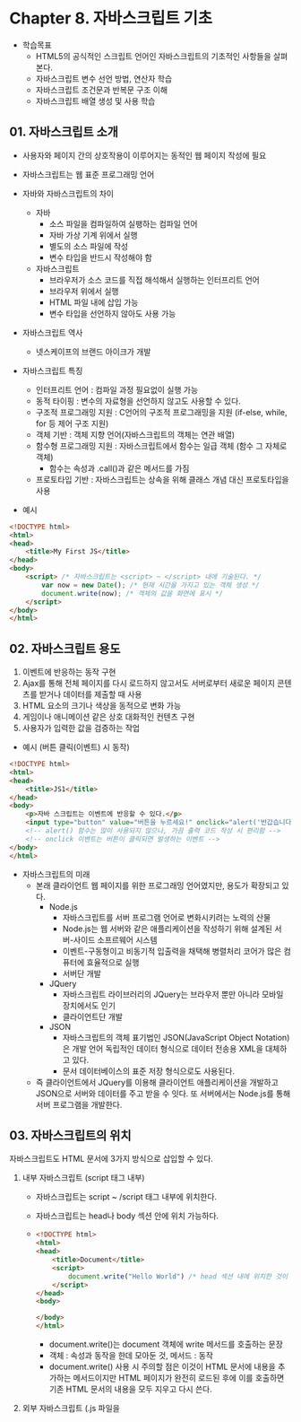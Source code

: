# Chapter 8. 자바스크립트 기초

* 학습목표
  * HTML5의 공식적인 스크립트 언어인 자바스크립트의 기초적인 사항들을 살펴본다.
  * 자바스크립트 변수 선언 방법, 연산자 학습
  * 자바스크립트 조건문과 반복문 구조 이해
  * 자바스크립트 배열 생성 및 사용 학습



## 01. 자바스크립트 소개

* 사용자와 페이지 간의 상호작용이 이루어지는 동적인 웹 페이지 작성에 필요
* 자바스크립트는 웹 표준 프로그래밍 언어



* 자바와 자바스크립트의 차이
  * 자바
    * 소스 파일을 컴파일하여 실팽하는 컴파일 언어
    * 자바 가상 기계 위에서 실행
    * 별도의 소스 파일에 작성
    * 변수 타입을 반드시 작성해야 함
  * 자바스크립트
    * 브라우저가 소스 코드를 직접 해석해서 실행하는 인터프리트 언어
    * 브라우저 위에서 실행
    * HTML 파일 내에 삽입 가능
    * 변수 타입을 선언하지 않아도 사용 가능



* 자바스크립트 역사
  * 넷스케이프의 브랜드 아이크가 개발



* 자바스크립트 특징
  * 인터프리트 언어 : 컴파일 과정 필요없이 실행 가능
  * 동적 타이핑 : 변수의 자료형을 선언하지 않고도 사용할 수 있다.
  * 구조적 프로그래밍 지원 : C언어의 구조적 프로그래밍을 지원 (if-else, while, for 등 제어 구조 지원)
  * 객체 기반 : 객체 지향 언어(자바스크립트의 객체는 연관 배열)
  * 함수형 프로그래밍 지원 : 자바스크립트에서 함수는 일급 객체 (함수 그 자체로 객체)
    * 함수는 속성과 .call()과 같은 메서드를 가짐
  * 프로토타입 기반 : 자바스크립트는 상속을 위해 클래스 개념 대신 프로토타입을 사용



* 예시

```html
<!DOCTYPE html>
<html>
<head>
    <title>My First JS</title>
</head>
<body>
    <script> /* 자바스크립트는 <script> ~ </script> 내에 기술된다. */
        var now = new Date(); /* 현재 시간을 가지고 있는 객체 생성 */
        document.write(now); /* 객체의 값을 화면에 표시 */
    </script>
</body>
</html>
```



## 02. 자바스크립트 용도

1. 이벤트에 반응하는 동작 구현
2. Ajax를 통해 전체 페이지를 다시 로드하지 않고서도 서버로부터 새로운 페이지 콘텐츠를 받거나 데이터를 제출할 때 사용
3. HTML 요소의 크기나 색상을 동적으로 변화 가능
4. 게임이나 애니메이션 같은 상호 대화적인 컨텐츠 구현
5. 사용자가 입력한 값을 검증하는 작업



* 예시 (버튼 클릭(이벤트) 시 동작)

```html
<!DOCTYPE html>
<html>
<head>
    <title>JS1</title>
</head>
<body>
    <p>자바 스크립트는 이벤트에 반응할 수 있다.</p>
    <input type="button" value="버튼을 누르세요!" onclick="alert('반갑습니다')">
    <!-- alert() 함수는 많이 사용되지 않으나, 가끔 출력 코드 작성 시 편리함 -->
    <!-- onclick 이벤트는 버튼이 클릭되면 발생하는 이벤트 -->
</body>
</html>
```



* 자바스크립트의 미래
  * 본래 클라이언트 웹 페이지를 위한 프로그래밍 언어였지만, 용도가 확장되고 있다.
    * Node.js
      * 자바스크립트를 서버 프로그램 언어로 변화시키려는 노력의 산물
      * Node.js는 웹 서버와 같은 애플리케이션을 작성하기 위해 설계된 서버-사이드 소프르웨어 시스템
      * 이벤트-구동형이고 비동기적 입출력을 채택해 병렬처리 코어가 많은 컴퓨터에 효율적으로 실행
      * 서버단 개발
    * JQuery
      * 자바스크립트 라이브러리의 JQuery는 브라우저 뿐만 아니라 모바일 장치에서도 인기
      * 클라이언트단 개발
    * JSON
      * 자바스크립트의 객체 표기법인 JSON(JavaScript Object Notation)은 개발 언어 독립적인 데이터 형식으로 데이터 전송용 XML을 대체하고 있다.
      * 문서 데이터베이스의 표준 저장 형식으로도 사용된다.
  * 즉 클라이언트에서 JQuery를 이용해 클라이언트 애플리케이션을 개발하고 JSON으로 서버와 데이터를 주고 받을 수 잇다. 또 서버에서는 Node.js를 통해 서버 프로그램을 개발한다.



## 03. 자바스크립트의 위치

자바스크립트도 HTML 문서에 3가지 방식으로 삽입할 수 있다.

1. 내부 자바스크립트 (script 태그 내부)

   * 자바스크립트는 script ~ /script 태그 내부에 위치한다.

   * 자바스크립트는 head나 body 섹션 안에 위치 가능하다.

   * ```html
     <!DOCTYPE html>
     <html>
     <head>
         <title>Document</title>
         <script>
             document.write("Hello World") /* head 섹션 내에 위치한 것이 더 바람직 */
         </script>
     </head>
     <body>
     
     </body>
     </html>
     ```

     * document.write()는 document 객체에 write 메서드를 호출하는 문장
     * 객체 : 속성과 동작을 한데 모아둔 것, 메서드 : 동작
     * document.write() 사용 시 주의할 점은 이것이 HTML 문서에 내용을 추가하는 메서드이지만 HTML 페이지가 완전히 로드된 후에 이를 호출하면 기존 HTML 문서의 내용을 모두 지우고 다시 쓴다.

2. 외부 자바스크립트 (.js 파일을 <script src=".js">로 연결)

   * 외부 자바스크립트 파일은 흔히 여러 웹페이지에서 공통적으로 사용하는 코드를 포함하고 있다.
   * 확장자 파일명은 .js 이다.
   * 이를 사용하기 위해서 <script> 태그의 src 속성으로 외부 스크립트 파일 이름을 입력하면 된다.
   * 외부 스크립트에서는 script 태그 사용 X, 순수한 자바스크립트 코드만을 사용

3. 인라인 자바스크립트 (button id="bt" onclick="")

   * HTML 태그 내부에 이벤트 속성으로 삽입 가능 (필요한 경우에만 사용하기)

   * ```html
     <!DOCTYPE html>
     <html>
     <head>
         <title>js inline</title>
     </head>
     <body>
         <button type="button" onclick="alert('반갑습니다')">버튼을 누르세요!</button>
     </body>
     </html><!DOCTYPE html>
     <html>
     <head>
         <title>js inline</title>
     </head>
     <body>
         <button type="button" onclick="alert('반갑습니다')">버튼을 누르세요!</button>
     </body>
     </html>
     ```

     

* 참고

  자바스크립트 소스를 입력하고 바로 출력을 받아보려면 콘솔 사용도 좋다.

  F12를 누르면 개발자 도구창이 등장하고 콘솔을 선택하면 된다.

  콘솔에서는 JS 소스를 입력하고 엔터키를 누르면 바로 실행되어 결과를 보여준다.



* JS를 head에 넣는 것과 body에 넣는 것의 차이점
  * 대원칙은 JS는 읽히면서 바로 실행됨
  * 따라서 head에 넣으면 body보다 먼저 실행되는 것이 보장된다.
  * 먄약 body 안에 배치 시 맨 아래 ㅇ



## 04. 문장

* 자바스크립트는 브라우저에 의해 실행되는 문장의 순서 있는 ㅣㅂ합이다.



* 문장
  * 자바스크립트 문장은 웹 브라우저에게 내리는 명령이라고 간주할 수 있다.
  * 문장은 웹 브라우저가 무엇을 해야 하는지를 지시한다.
  * 각 문장 끝에는 세미콜론(;)을 붙인다. 이것은 문장을 분리한다.
  * 세미콜론 생략도 가능하며, 줄이 바뀌면 문장이 끝난 것으로 간주한다.
  * 문장이 모여 코드가 되며, 각 문장은 브라우저에 의해 작성된 순서대로 실행된다.



* 블록

  * 자바스크립트 문장은 블록으로 묶일 수 있다. 

  * 블록은 {}이며 목적은 여러 개의 문장을 묶어 함께 실행하기 위함이다.

    {

    ​			document.write("Hello World!");

    ​			document.write("How are you?");

    }



* 문자 집합과 대소문자 구별
  * 자바스크립트는 유니코드 문자 집합 버전 3을 지원한다.
  * 유니코드는 전세계의 모든 문자를 나타낼 수 있다.
  * 자바스크립트는 대소문자를 구별한다. (HTML은 대소문자를 구분하지 않는다.)
  * 따라서 자바스크립트에서 HTML의 태그와 속성 이름은 소문자로 적어야 한다.
  * 자바스크립트는 공백 문자를 모두 무시한다.



* 주석문
  * 한 문장 주석은 //를 사용하면 된다.
  * 다중 문장 주석은 /* */ 를 사용하면 된다.



## 05. 변수

* 변수는 데이터를 저장하는 상자로 생각할 수 있다.



변수란?